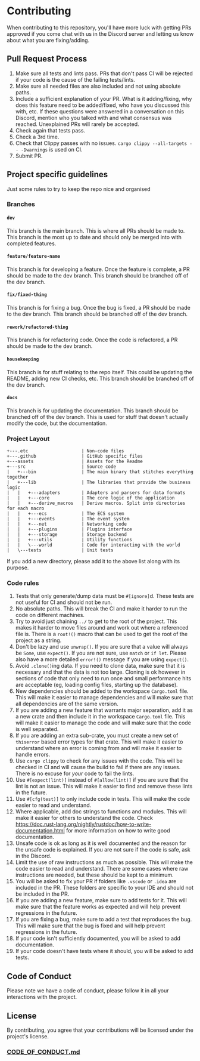 # Contributing

When contributing to this repository, you'll have more luck with getting PRs approved if you come chat with us in the
Discord server and letting us know about what you are fixing/adding.

## Pull Request Process

1. Make sure all tests and lints pass. PRs that don't pass CI will be rejected if your code is the cause of the failing
tests/lints.
2. Make sure all needed files are also included and not using absolute paths.
3. Include a sufficient explanation of your PR. What is it adding/fixing, why does this feature need to be added/fixed,
who have you discussed this with, etc. If these questions were answered in a conversation on this Discord, mention who
you talked with and what consensus was reached. Unexplained PRs will rarely be accepted.
4. Check again that tests pass.
5. Check a 3rd time.
6. Check that Clippy passes with no issues. `cargo clippy --all-targets -- -Dwarnings` is used on CI.
7. Submit PR.

## Project specific guidelines
Just some rules to try to keep the repo nice and organised
### Branches
#### `dev`
This branch is the main branch. This is where all PRs should be made to. This branch is the most up to
date and should only be merged into with completed features.
#### `feature/feature-name`
This branch is for developing a feature. Once the feature is complete, a PR should be
made to the dev branch. This branch should be branched off of the dev branch.
#### `fix/fixed-thing`
This branch is for fixing a bug. Once the bug is fixed, a PR should be made to the dev
branch. This branch should be branched off of the dev branch.
#### `rework/refactored-thing`
This branch is for refactoring code. Once the code is refactored, a PR should be made to the dev branch.
#### `housekeeping`
This branch is for stuff relating to the repo itself. This could be updating the README, adding
new CI checks, etc. This branch should be branched off of the dev branch.
#### `docs`
This branch is for updating the documentation. This branch should be branched off of the dev branch.
This is used for stuff that doesn't actually modify the code, but the documentation.

### Project Layout
```text
+---.etc                    | Non-code files
+---.github                 | GitHub specific files
+---assets                  | Assets for the Readme
+---src                     | Source code
|   +---bin                 | The main binary that stitches everything together
|   +---lib                 | The libraries that provide the business logic
|   |   +---adapters        | Adapters and parsers for data formats
|   |   +---core            | The core logic of the application
|   |   +---derive_macros   | Derive macros. Split into directories for each macro
|   |   +---ecs             | The ECS system
|   |   +---events          | The event system
|   |   +---net             | Networking code
|   |   +---plugins         | Plugins interface
|   |   +---storage         | Storage backend
|   |   +---utils           | Utility functions
|   |   \---world           | Code for interacting with the world
|   \---tests               | Unit tests
```
If you add a new directory, please add it to the above list along with its purpose.

### Code rules
1. Tests that only generate/dump data must be `#[ignore]`d. These tests are not useful for CI and should not be run.
2. No absolute paths. This will break the CI and make it harder to run the code on different machines.
3. Try to avoid just chaining `../` to get to the root of the project. This makes it harder to move files around and work
out where a referenced file is. There is a `root!()` macro that can be used to get the root of the project as a string.
4. Don't be lazy and use `unwrap()`. If you are sure that a value will always be `Some`, use `expect()`. If you are not
sure, use `match` or `if let`. Please also have a more detailed `error!()` message if you are using `expect()`.
5. Avoid `.clone()`ing data. If you need to clone data, make sure that it is necessary and that the data is not too large.
Cloning is ok however in sections of code that only need to run once and small performance hits are acceptable (eg, loading
config files, starting up the database).
6. New dependencies should be added to the workspace `Cargo.toml` file. This will make it easier to manage dependencies
and will make sure that all dependencies are of the same version.
7. If you are adding a new feature that warrants major separation, add it as a new crate and then include it in the
workspace `Cargo.toml` file. This will make it easier to manage the code and will make sure that the code is well
separated.
8. If you are adding an extra sub-crate, you must create a new set of `thiserror` based error types for that crate. This
will make it easier to understand where an error is coming from and will make it easier to handle errors.
9. Use `cargo clippy` to check for any issues with the code. This will be checked in CI and will cause the build to fail
if there are any issues. There is no excuse for *your* code to fail the lints.
10. Use `#[expect(lint)]` instead of `#[allow(lint)]` if you are sure that the lint is not an issue. This will make it
easier to find and remove these lints in the future.
11. Use `#[cfg(test)]` to only include code in tests. This will make the code easier to read and understand.
12. Where applicable, add doc strings to functions and modules. This will make it easier for others to understand the code.
Check https://doc.rust-lang.org/nightly/rustdoc/how-to-write-documentation.html for more information on how to write good
documentation.
13. Unsafe code is ok as long as it is well documented and the reason for the unsafe code is explained. If you are not sure
if the code is safe, ask in the Discord.
14. Limit the use of raw instructions as much as possible. This will make the code easier to read and understand. There
are some cases where raw instructions are needed, but these should be kept to a minimum.
15. You will be asked to fix your PR if folders like `.vscode` or `.idea` are included in the PR. These folders are
specific to your IDE and should not be included in the PR.
16. If you are adding a new feature, make sure to add tests for it. This will make sure that the feature works as expected
and will help prevent regressions in the future.
17. If you are fixing a bug, make sure to add a test that reproduces the bug. This will make sure that the bug is fixed
and will help prevent regressions in the future.
18. If your code isn't sufficiently documented, you will be asked to add documentation.
19. If your code doesn't have tests where it should, you will be asked to add tests.

## Code of Conduct

Please note we have a code of conduct, please follow it in all your interactions with the project.

## License

By contributing, you agree that your contributions will be licensed under the project's license.

### [CODE_OF_CONDUCT.md](CODE_OF_CONDUCT.md)